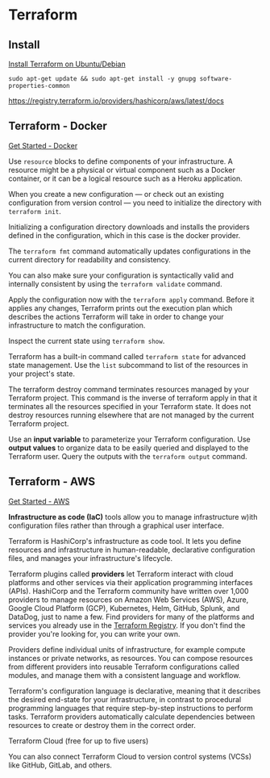 # Terraform

## Install

[Install Terraform on Ubuntu/Debian](https://developer.hashicorp.com/terraform/tutorials/docker-get-started/install-cli)

    sudo apt-get update && sudo apt-get install -y gnupg software-properties-common

<https://registry.terraform.io/providers/hashicorp/aws/latest/docs>

## Terraform - Docker

[Get Started - Docker](https://developer.hashicorp.com/terraform/tutorials/docker-get-started)

Use `resource` blocks to define components of your infrastructure. A resource might be a physical or virtual component such as a Docker container, or it can be a logical resource such as a Heroku application.

When you create a new configuration — or check out an existing configuration from version control — you need to initialize the directory with `terraform init`.

Initializing a configuration directory downloads and installs the providers defined in the configuration, which in this case is the docker provider.

The `terraform fmt` command automatically updates configurations in the current directory for readability and consistency.

You can also make sure your configuration is syntactically valid and internally consistent by using the `terraform validate` command.

Apply the configuration now with the `terraform apply` command. Before it applies any changes, Terraform prints out the execution plan which describes the actions Terraform will take in order to change your infrastructure to match the configuration.

Inspect the current state using `terraform show`.

Terraform has a built-in command called `terraform state` for advanced state management. Use the `list` subcommand to list of the resources in your project's state.

The terraform destroy command terminates resources managed by your Terraform project. This command is the inverse of terraform apply in that it terminates all the resources specified in your Terraform state. It does not destroy resources running elsewhere that are not managed by the current Terraform project.

 Use an **input variable** to parameterize your Terraform configuration. Use **output values** to organize data to be easily queried and displayed to the Terraform user. Query the outputs with the `terraform output` command.

## Terraform - AWS

[Get Started - AWS](https://developer.hashicorp.com/terraform/tutorials/aws-get-started)

**Infrastructure as code (IaC)** tools allow you to manage infrastructure w)ith configuration files rather than through a graphical user interface.

Terraform is HashiCorp's infrastructure as code tool. It lets you define resources and infrastructure in human-readable, declarative configuration files, and manages your infrastructure's lifecycle.

Terraform plugins called **providers** let Terraform interact with cloud platforms and other services via their application programming interfaces (APIs). HashiCorp and the Terraform community have written over 1,000 providers to manage resources on Amazon Web Services (AWS), Azure, Google Cloud Platform (GCP), Kubernetes, Helm, GitHub, Splunk, and DataDog, just to name a few. Find providers for many of the platforms and services you already use in the [Terraform Registry](https://registry.terraform.io/browse/providers). If you don't find the provider you're looking for, you can write your own.

Providers define individual units of infrastructure, for example compute instances or private networks, as resources. You can compose resources from different providers into reusable Terraform configurations called modules, and manage them with a consistent language and workflow.

Terraform's configuration language is declarative, meaning that it describes the desired end-state for your infrastructure, in contrast to procedural programming languages that require step-by-step instructions to perform tasks. Terraform providers automatically calculate dependencies between resources to create or destroy them in the correct order.

Terraform Cloud (free for up to five users)

You can also connect Terraform Cloud to version control systems (VCSs) like GitHub, GitLab, and others.
